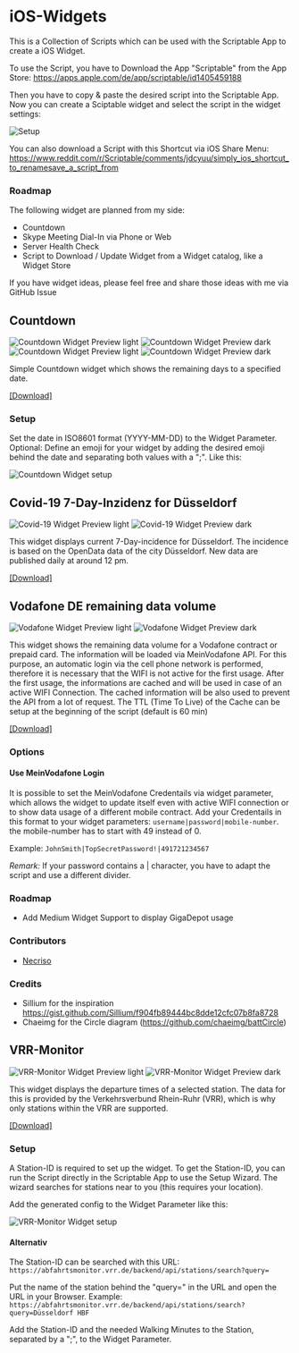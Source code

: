 # iOS-Widgets
This is a Collection of Scripts which can be used with the Scriptable App to create a iOS Widget.

To use the Script, you have to Download the App "Scriptable" from the App Store: https://apps.apple.com/de/app/scriptable/id1405459188

Then you have to copy & paste the desired script into the Scriptable App. Now you can create a Sciptable widget and select the script in the widget settings:

![Setup](https://raw.githubusercontent.com/ThisIsBenny/iOS-Widgets/main/setup.gif)


You can also download a Script with this Shortcut via iOS Share Menu: https://www.reddit.com/r/Scriptable/comments/jdcyuu/simply_ios_shortcut_to_renamesave_a_script_from

### Roadmap
The following widget are planned from my side:
* Countdown
* Skype Meeting Dial-In via Phone or Web
* Server Health Check
* Script to Download / Update Widget from a Widget catalog, like a Widget Store

If you have widget ideas, please feel free and share those ideas with me via GitHub Issue


## Countdown
![Countdown Widget Preview light](https://raw.githubusercontent.com/ThisIsBenny/iOS-Widgets/main/Countdown/previewLight.jpeg)
![Countdown Widget Preview dark](https://raw.githubusercontent.com/ThisIsBenny/iOS-Widgets/main/Countdown/previewDark.jpeg)
![Countdown Widget Preview light](https://raw.githubusercontent.com/ThisIsBenny/iOS-Widgets/main/Countdown/previewLight2.jpeg)
![Countdown Widget Preview dark](https://raw.githubusercontent.com/ThisIsBenny/iOS-Widgets/main/Countdown/previewDark2.jpeg)

Simple Countdown widget which shows the remaining days to a specified date.

[[Download]](https://raw.githubusercontent.com/ThisIsBenny/iOS-Widgets/main/Countdown/Countdown.js)

### Setup
Set the date in ISO8601 format (YYYY-MM-DD) to the Widget Parameter.
Optional: Define an emoji for your widget by adding the desired emoji behind the date and separating both values with a ";". Like this:

![Countdown Widget setup](https://raw.githubusercontent.com/ThisIsBenny/iOS-Widgets/main/Countdown/setup.jpeg)


## Covid-19 7-Day-Inzidenz for Düsseldorf
![Covid-19 Widget Preview light](https://raw.githubusercontent.com/ThisIsBenny/iOS-Widgets/main/Covid-19/previewLight.jpeg)
![Covid-19 Widget Preview dark](https://raw.githubusercontent.com/ThisIsBenny/iOS-Widgets/main/Covid-19/previewDark.jpeg)

This widget displays current 7-Day-incidence for Düsseldorf. The incidence is based on the OpenData data of the city Düsseldorf. New data are published daily at around 12 pm.

[[Download]](https://raw.githubusercontent.com/ThisIsBenny/iOS-Widgets/main/Covid-19/Covid-19.js)


## Vodafone DE remaining data volume
![Vodafone Widget Preview light](https://raw.githubusercontent.com/ThisIsBenny/iOS-Widgets/main/VodafoneDE/previewLight.jpeg)
![Vodafone Widget Preview dark](https://raw.githubusercontent.com/ThisIsBenny/iOS-Widgets/main/VodafoneDE/previewDark.jpeg)

This widget shows the remaining data volume for a Vodafone contract or prepaid card. The information will be loaded via MeinVodafone API. For this purpose, an automatic login via the cell phone network is performed, therefore it is necessary that the WIFI is not active for the first usage.
After the first usage, the informations are cached and will be used in case of an active WIFI Connection. The cached information will be also used to prevent the API from a lot of request. The TTL (Time To Live) of the Cache can be setup at the beginning of the script (default is 60 min)

[[Download]](https://raw.githubusercontent.com/ThisIsBenny/iOS-Widgets/main/VodafoneDE/VodafoneDE.js)

### Options
#### Use MeinVodafone Login
It is possible to set the MeinVodafone Credentails via widget parameter, which allows the widget to update itself even with active WIFI connection or to show data usage of a different mobile contract.
Add your Credentails in this format to your widget parameters: `username|password|mobile-number`. the mobile-number has to start with 49 instead of 0.

Example: `JohnSmith|TopSecretPassword!|491721234567`

_Remark:_ If your password contains a | character, you have to adapt the script and use a different divider.

### Roadmap
* Add Medium Widget Support to display GigaDepot usage

### Contributors
* [Necriso](https://github.com/Necriso)

### Credits
* Sillium for the inspiration https://gist.github.com/Sillium/f904fb89444bc8dde12cfc07b8fa8728
* Chaeimg for the Circle diagram (https://github.com/chaeimg/battCircle)


## VRR-Monitor
![VRR-Monitor Widget Preview light](https://raw.githubusercontent.com/ThisIsBenny/iOS-Widgets/main/VRR-Monitor/previewLight.jpeg)
![VRR-Monitor Widget Preview dark](https://raw.githubusercontent.com/ThisIsBenny/iOS-Widgets/main/VRR-Monitor/previewDark.jpeg)

This widget displays the departure times of a selected station. The data for this is provided by the Verkehrsverbund Rhein-Ruhr (VRR), which is why only stations within the VRR are supported.

[[Download]](https://raw.githubusercontent.com/ThisIsBenny/iOS-Widgets/main/VRR-Monitor/VRR-Monitor.js)


### Setup
A Station-ID is required to set up the widget. To get the Station-ID, you can run the Script directly in the Scriptable App to use the Setup Wizard.
The wizard searches for stations near to you (this requires your location).

Add the generated config to the Widget Parameter like this:

![VRR-Monitor Widget setup](https://raw.githubusercontent.com/ThisIsBenny/iOS-Widgets/main/VRR-Monitor/setup.jpeg)

#### Alternativ
The Station-ID can be searched with this URL: 
`https://abfahrtsmonitor.vrr.de/backend/api/stations/search?query=`

Put the name of the station behind the "query=" in the URL and open the URL in your Browser.
Example: `https://abfahrtsmonitor.vrr.de/backend/api/stations/search?query=Düsseldorf HBF`

Add the Station-ID and the needed Walking Minutes to the Station, separated by a ";", to the Widget Parameter.
